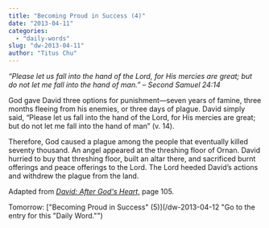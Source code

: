 ```yaml
---
title: "Becoming Proud in Success (4)"
date: "2013-04-11"
categories: 
  - "daily-words"
slug: "dw-2013-04-11"
author: "Titus Chu"
---
```


_“Please let us fall into the hand of the Lord, for His mercies are great; but do not let me fall into the hand of man.”_ _– Second Samuel 24:14_

God gave David three options for punishment—seven years of famine, three months fleeing from his enemies, or three days of plague. David simply said, “Please let us fall into the hand of the Lord, for His mercies are great; but do not let me fall into the hand of man” (v. 14).

Therefore, God caused a plague among the people that eventually killed seventy thousand. An angel appeared at the threshing floor of Ornan. David hurried to buy that threshing floor, built an altar there, and sacrificed burnt offerings and peace offerings to the Lord. The Lord heeded David’s actions and withdrew the plague from the land.

Adapted from _[David: After God's Heart,](/book-david "Go to the listing for this book.")_ page 105.

Tomorrow: ["Becoming Proud in Success" (5)](/dw-2013-04-12 "Go to the entry for this "Daily Word."")

